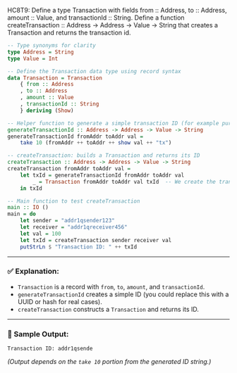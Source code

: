 HC8T9: Define a type Transaction with fields from :: Address, to :: Address, amount :: Value, and transactionId :: String. Define a function createTransaction :: Address -> Address -> Value -> String that creates a Transaction and returns the transaction id.
```haskell
-- Type synonyms for clarity
type Address = String
type Value = Int

-- Define the Transaction data type using record syntax
data Transaction = Transaction
    { from :: Address
    , to :: Address
    , amount :: Value
    , transactionId :: String
    } deriving (Show)

-- Helper function to generate a simple transaction ID (for example purposes)
generateTransactionId :: Address -> Address -> Value -> String
generateTransactionId fromAddr toAddr val =
    take 10 (fromAddr ++ toAddr ++ show val ++ "tx")

-- createTransaction: builds a Transaction and returns its ID
createTransaction :: Address -> Address -> Value -> String
createTransaction fromAddr toAddr val =
    let txId = generateTransactionId fromAddr toAddr val
        _ = Transaction fromAddr toAddr val txId  -- We create the transaction but only return its ID
    in txId

-- Main function to test createTransaction
main :: IO ()
main = do
    let sender = "addr1qsender123"
    let receiver = "addr1qreceiver456"
    let val = 100
    let txId = createTransaction sender receiver val
    putStrLn $ "Transaction ID: " ++ txId
```

---

### ✅ Explanation:

* `Transaction` is a record with `from`, `to`, `amount`, and `transactionId`.
* `generateTransactionId` creates a simple ID (you could replace this with a UUID or hash for real cases).
* `createTransaction` constructs a `Transaction` and returns its ID.

---

### 🧪 Sample Output:

```
Transaction ID: addr1qsende
```

*(Output depends on the `take 10` portion from the generated ID string.)*
